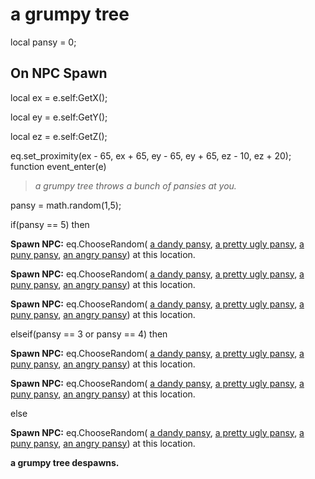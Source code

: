 # a grumpy tree





local pansy = 0;



## On NPC Spawn

local ex = e.self:GetX();

local ey = e.self:GetY();

local ez = e.self:GetZ();

eq.set_proximity(ex - 65, ex + 65, ey - 65, ey + 65, ez - 10, ez + 20);
function event_enter(e)

>*a grumpy tree throws a bunch of pansies at you.*

pansy = math.random(1,5);

if(pansy == 5) then


**Spawn NPC:** eq.ChooseRandom( [a dandy pansy](/npc/126002), [a pretty ugly pansy](/npc/126001), [a puny pansy](/npc/126003), [an angry pansy](/npc/126000)) at this location.


**Spawn NPC:** eq.ChooseRandom( [a dandy pansy](/npc/126002), [a pretty ugly pansy](/npc/126001), [a puny pansy](/npc/126003), [an angry pansy](/npc/126000)) at this location.


**Spawn NPC:** eq.ChooseRandom( [a dandy pansy](/npc/126002), [a pretty ugly pansy](/npc/126001), [a puny pansy](/npc/126003), [an angry pansy](/npc/126000)) at this location.

elseif(pansy == 3 or pansy == 4) then


**Spawn NPC:** eq.ChooseRandom( [a dandy pansy](/npc/126002), [a pretty ugly pansy](/npc/126001), [a puny pansy](/npc/126003), [an angry pansy](/npc/126000)) at this location.


**Spawn NPC:** eq.ChooseRandom( [a dandy pansy](/npc/126002), [a pretty ugly pansy](/npc/126001), [a puny pansy](/npc/126003), [an angry pansy](/npc/126000)) at this location.

else


**Spawn NPC:** eq.ChooseRandom( [a dandy pansy](/npc/126002), [a pretty ugly pansy](/npc/126001), [a puny pansy](/npc/126003), [an angry pansy](/npc/126000)) at this location.

**a grumpy tree despawns.**